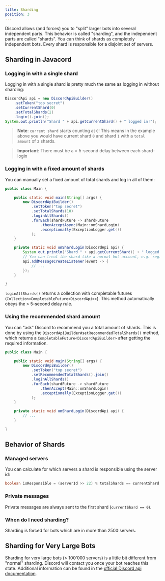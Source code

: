 ```yaml
---
title: Sharding
position: 3
---
```


Discord allows (and forces) you to "split" larger bots into several independent parts. This behavior is called "sharding", and the independent parts are called "shards". You can think of shards as completely independent bots. Every shard is responsible for a disjoint set of servers.

## Sharding in Javacord

### Logging in with a single shard

Logging in with a single shard is pretty much the same as logging in without sharding:
```java
DiscordApi api = new DiscordApiBuilder()
    .setToken("top secret")
    .setCurrentShard(0)
    .setTotalShards(2)
    .login().join();
System.out.println("Shard " + api.getCurrentShard() + " logged in!");
```
> **Note**: `current shard` starts counting at `0`! This means in the example above you would have current shard `0` and shard `1` with a `total amount` of `2` shards.

> **Important**: There must be a > 5-second delay between each shard-login

### Logging in with a fixed amount of shards

You can manually set a fixed amount of total shards and log in all of them:
```java
public class Main {

    public static void main(String[] args) {
        new DiscordApiBuilder()
            .setToken("top secret")
            .setTotalShards(10)
            .loginAllShards()
            .forEach(shardFuture -> shardFuture
                .thenAcceptAsync(Main::onShardLogin)
                .exceptionally(ExceptionLogger.get())
            );
    }

    private static void onShardLogin(DiscordApi api) {
        System.out.println("Shard " + api.getCurrentShard() + " logged in!");
        // You can treat the shard like a normal bot account, e.g. registering listeners
        api.addMessageCreateListener(event -> {
            // ...
        });
    }

}
```
`loginAllShards()` returns a collection with completable futures (`Collection<CompletableFuture<DiscordApi>>`). This method automatically obeys the > 5-second delay rule.

### Using the recommended shard amount

You can "ask" Discord to recommend you a total amount of shards. This is done by using the `DiscordApiBuilder#setRecommendedTotalShards()` method, which returns a `CompletableFuture<DiscordApiBuilder>` after getting the required information.

```java
public class Main {

    public static void main(String[] args) {
        new DiscordApiBuilder()
            .setToken("top secret")
            .setRecommendedTotalShards().join()
            .loginAllShards()
            .forEach(shardFuture -> shardFuture
                .thenAccept(Main::onShardLogin)
                .exceptionally(ExceptionLogger.get())
            );
    }

    private static void onShardLogin(DiscordApi api) {
        // ...
    }

}
```

## Behavior of Shards

### Managed servers

You can calculate for which servers a shard is responsible using the server id:
```java
boolean isResponsible = (serverId >> 22) % totalShards == currentShard;
```

### Private messages

Private messages are always sent to the first shard (`currentShard == 0`).

### When do I need sharding?

Sharding is forced for bots which are in more than 2500 servers.

## Sharding for Very Large Bots

Sharding for very large bots (> 100'000 servers) is a little bit different from "normal" sharding. Discord will contact you once your bot reaches this state. Additional information can be found in the [official Discord api documentation](https://discordapp.com/developers/docs/topics/gateway#sharding-for-very-large-bots).